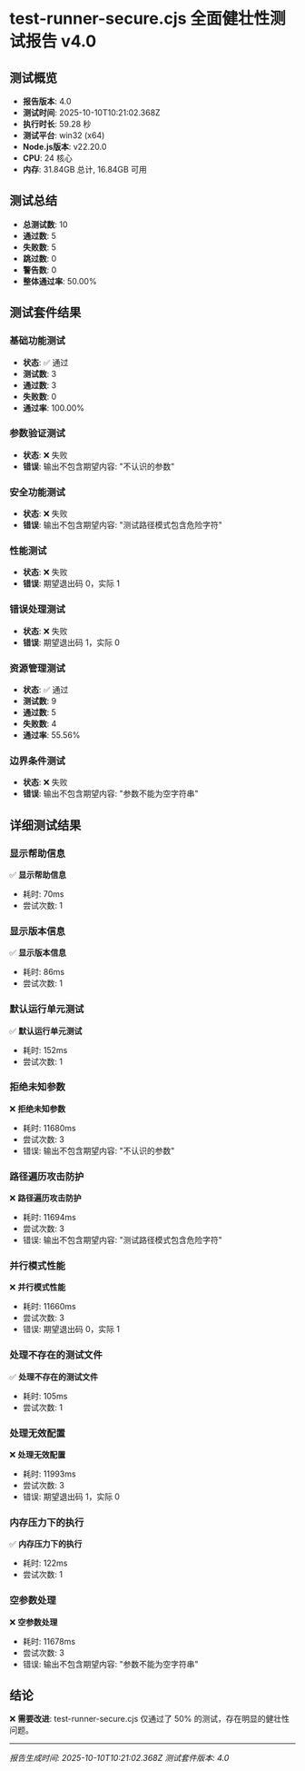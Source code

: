 # test-runner-secure.cjs 全面健壮性测试报告 v4.0

## 测试概览
- **报告版本**: 4.0
- **测试时间**: 2025-10-10T10:21:02.368Z
- **执行时长**: 59.28 秒
- **测试平台**: win32 (x64)
- **Node.js版本**: v22.20.0
- **CPU**: 24 核心
- **内存**: 31.84GB 总计, 16.84GB 可用

## 测试总结
- **总测试数**: 10
- **通过数**: 5
- **失败数**: 5
- **跳过数**: 0
- **警告数**: 0
- **整体通过率**: 50.00%

## 测试套件结果

### 基础功能测试
- **状态**: ✅ 通过
- **测试数**: 3
- **通过数**: 3
- **失败数**: 0
- **通过率**: 100.00%

### 参数验证测试
- **状态**: ❌ 失败
- **错误**: 输出不包含期望内容: "不认识的参数"

### 安全功能测试
- **状态**: ❌ 失败
- **错误**: 输出不包含期望内容: "测试路径模式包含危险字符"

### 性能测试
- **状态**: ❌ 失败
- **错误**: 期望退出码 0，实际 1

### 错误处理测试
- **状态**: ❌ 失败
- **错误**: 期望退出码 1，实际 0

### 资源管理测试
- **状态**: ✅ 通过
- **测试数**: 9
- **通过数**: 5
- **失败数**: 4
- **通过率**: 55.56%

### 边界条件测试
- **状态**: ❌ 失败
- **错误**: 输出不包含期望内容: "参数不能为空字符串"

## 详细测试结果

### 显示帮助信息

✅ **显示帮助信息**
   - 耗时: 70ms
   - 尝试次数: 1

### 显示版本信息

✅ **显示版本信息**
   - 耗时: 86ms
   - 尝试次数: 1

### 默认运行单元测试

✅ **默认运行单元测试**
   - 耗时: 152ms
   - 尝试次数: 1

### 拒绝未知参数

❌ **拒绝未知参数**
   - 耗时: 11680ms
   - 尝试次数: 3
   - 错误: 输出不包含期望内容: "不认识的参数"

### 路径遍历攻击防护

❌ **路径遍历攻击防护**
   - 耗时: 11694ms
   - 尝试次数: 3
   - 错误: 输出不包含期望内容: "测试路径模式包含危险字符"

### 并行模式性能

❌ **并行模式性能**
   - 耗时: 11660ms
   - 尝试次数: 3
   - 错误: 期望退出码 0，实际 1

### 处理不存在的测试文件

✅ **处理不存在的测试文件**
   - 耗时: 105ms
   - 尝试次数: 1

### 处理无效配置

❌ **处理无效配置**
   - 耗时: 11993ms
   - 尝试次数: 3
   - 错误: 期望退出码 1，实际 0

### 内存压力下的执行

✅ **内存压力下的执行**
   - 耗时: 122ms
   - 尝试次数: 1

### 空参数处理

❌ **空参数处理**
   - 耗时: 11678ms
   - 尝试次数: 3
   - 错误: 输出不包含期望内容: "参数不能为空字符串"

## 结论

❌ **需要改进**: test-runner-secure.cjs 仅通过了 50% 的测试，存在明显的健壮性问题。

---
*报告生成时间: 2025-10-10T10:21:02.368Z*
*测试套件版本: 4.0*
